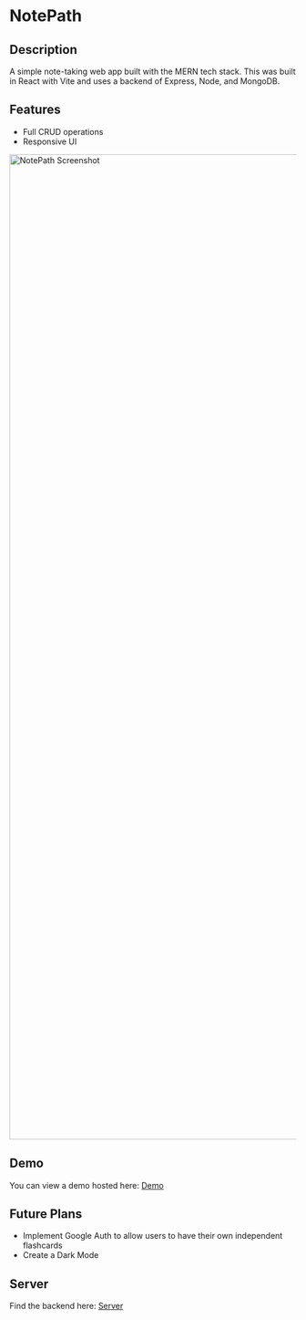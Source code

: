 # NotePath

## Description
A simple note-taking web app built with the MERN tech stack. This was built in React with Vite and uses a backend of Express, Node, and MongoDB.

## Features
- Full CRUD operations
- Responsive UI

<img width="1728" alt="NotePath Screenshot" src="https://github.com/KevinWu098/NotePath/assets/100006999/f873ba0b-c273-4f71-9c3e-e16f15a0b8aa">

## Demo
You can view a demo hosted here: [Demo](https://notepath-client.onrender.com/)

## Future Plans
- Implement Google Auth to allow users to have their own independent flashcards
- Create a Dark Mode

## Server
Find the backend here: [Server](https://github.com/KevinWu098/NotePath-Server)
